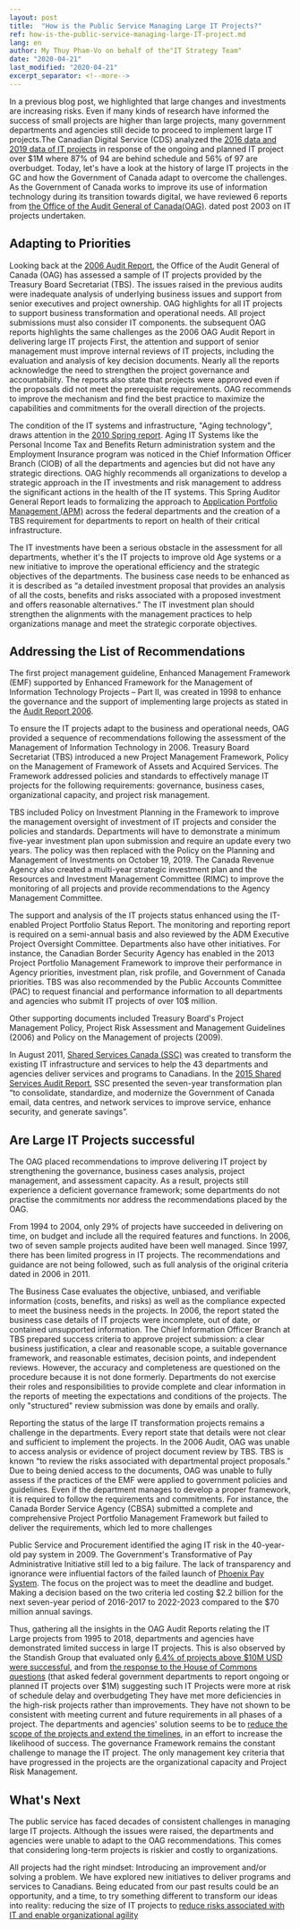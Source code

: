 ```yaml
---
layout: post
title:  "How is the Public Service Managing Large IT Projects?"
ref: how-is-the-public-service-managing-large-IT-project.md
lang: en
author: My Thuy Pham-Vo on behalf of the"IT Strategy Team"
date: "2020-04-21"
last_modified: "2020-04-21"
excerpt_separator: <!--more-->
---
```


In a previous blog post, we highlighted that large changes and investments are increasing risks.
Even if many kinds of research have informed the success of small projects are higher than large projects, many government departments and agencies still decide to proceed to implement large IT projects.<!--more-->The Canadian Digital Service (CDS) analyzed the [2016 data and 2019 data of IT projects](https://large-government-of-canada-it-projects.github.io/) in response of the ongoing and planned IT project over $1M where 87% of 94 are behind schedule and 56% of 97 are overbudget.  Today, let's have a look at the history of large IT projects in the GC and how the Government of Canada adapt to overcome the challenges.
As the Government of Canada works to improve its use of information technology during its transition towards digital, we have reviewed 6 reports from [the Office of the Audit General of Canada(OAG)](https://www.oag-bvg.gc.ca/internet/English/parl_lp_e_933.html). dated post 2003 on IT projects undertaken.

## Adapting to Priorities

Looking back at the [2006 Audit Report](https://www.oag-bvg.gc.ca/internet/English/parl_oag_200611_03_e_14971.html), the Office of the Audit General of Canada (OAG) has assessed a sample of IT projects provided by the Treasury Board Secretariat (TBS).
The issues raised in the previous audits were inadequate analysis of underlying business issues and support from senior executives and project ownership.
OAG highlights for all IT projects to support business transformation and operational needs.
All project submissions must also consider IT components.
the subsequent OAG reports highlights the same challenges as the 2006 OAG Audit Report in delivering large IT projects
First, the attention and support of senior management must improve internal reviews of IT projects, including the evaluation and analysis of key decision documents.
Nearly all the reports acknowledge the need to strengthen the project governance and accountability.
The reports also state that projects were approved even if the proposals did not meet the prerequisite requirements.
OAG recommends to improve the mechanism and find the best practice to maximize the capabilities and commitments for the overall direction of the projects.

The condition of the IT systems and infrastructure, "Aging technology", draws attention in the [2010 Spring report](https://www.oag-bvg.gc.ca/internet/English/parl_oag_201004_01_e_33714.html).
Aging IT Systems like the Personal Income Tax and Benefits Return administration system and the Employment Insurance program was noticed in the Chief Information Officer Branch (CIOB) of all the departments and agencies but did not have any strategic directions.
OAG highly recommends all organizations to develop a strategic approach in the IT investments and risk management to address the significant actions in the health of the IT systems.
This Spring Auditor General Report leads to formalizing the approach to [Application Portfolio Management (APM)](https://www.gcpedia.gc.ca/wiki/OCIO_Application_Portfolio_Management) across the federal departments and the creation of a TBS requirement for departments to report on health of their critical infrastructure.

The IT investments have been a serious obstacle in the assessment for all departments, whether it's the IT projects to improve old Age systems or a new initiative to improve the operational efficiency and the strategic objectives of the departments.
The business case needs to be enhanced as it is described as “a detailed investment proposal that provides an analysis of all the costs, benefits and risks associated with a proposed investment and offers reasonable alternatives.” The IT investment plan should strengthen the alignments with the management practices to help organizations manage and meet the strategic corporate objectives.

## Addressing the List of Recommendations

The first project management guideline, Enhanced Management Framework (EMF) supported by Enhanced Framework for the Management of Information Technology Projects – Part II, was created in 1998 to enhance the governance and the support of implementing large projects as stated in the [Audit Report 2006](https://www.oag-bvg.gc.ca/internet/English/parl_oag_200611_03_e_14971.html).

To ensure the IT projects adapt to the business and operational needs, OAG provided a sequence of recommendations following the assessment of the Management of Information Technology in 2006.
Treasury Board Secretariat (TBS) introduced a new Project Management Framework, Policy on the Management of Framework of Assets and Acquired Services.
The Framework addressed policies and standards to effectively manage IT projects for the following requirements: governance, business cases, organizational capacity, and project risk management.

TBS included Policy on Investment Planning in the Framework to improve the management oversight of investment of IT projects and consider the policies and standards.
Departments will have to demonstrate a minimum five-year investment plan upon submission and require an update every two years.
The policy was then replaced with the Policy on the Planning and Management of Investments on October 19, 2019.
The Canada Revenue Agency also created a multi-year strategic investment plan and the Resources and Investment Management Committee (RIMC) to improve the monitoring of all projects and provide recommendations to the Agency Management Committee.

The support and analysis of the IT projects status enhanced using the IT-enabled Project Portfolio Status Report.
The monitoring and reporting report is required on a semi-annual basis and also reviewed by the ADM Executive Project Oversight Committee.
Departments also have other initiatives.
For instance, the Canadian Border Security Agency has enabled in the 2013 Project Portfolio Management Framework to improve their performance in Agency priorities, investment plan, risk profile, and Government of Canada priorities.
TBS was also recommended by the Public Accounts Committee (PAC) to request financial and performance information to all departments and agencies who submit IT projects of over 10$ million.

Other supporting documents included Treasury Board's Project Management Policy, Project Risk Assessment and Management Guidelines (2006) and Policy on the Management of projects (2009).

In August 2011, [Shared Services Canada (SSC)](https://orders-in-council.canada.ca/attachment.php?attach=24978&lang=en) was created to transform the existing IT infrastructure and services to help the 43 departments and agencies deliver services and programs to Canadians.
In the [2015 Shared Services Audit Report](https://www.oag-bvg.gc.ca/internet/English/parl_oag_201602_04_e_41061.html#hd2d), SSC presented the seven-year transformation plan “to consolidate, standardize, and modernize the Government of Canada email, data centres, and network services to improve service, enhance security, and generate savings”.

## Are Large IT Projects successful

The OAG placed recommendations to improve delivering IT project by strengthening the governance, business cases analysis, project management, and assessment capacity.
As a result, projects still experience a deficient governance framework; some departments do not practise the commitments nor address the recommendations placed by the OAG.

From 1994 to 2004, only 29% of projects have succeeded in delivering on time, on budget and include all the required features and functions.
In 2006, two of seven sample projects audited have been well managed.
Since 1997, there has been limited progress in IT projects.
The recommendations and guidance are not being followed, such as full analysis of the original criteria dated in 2006 in 2011.

The Business Case evaluates the objective, unbiased, and verifiable information (costs, benefits, and risks) as well as the compliance expected to meet the business needs in the projects.
In 2006, the report stated the business case details of IT projects were incomplete, out of date, or contained unsupported information.
The Chief Information Officer Branch at TBS prepared success criteria to approve project submission: a clear business justification, a clear and reasonable scope, a suitable governance framework, and reasonable estimates, decision points, and independent reviews.
However, the accuracy and completeness are questioned on the procedure because it is not done formerly.
Departments do not exercise their roles and responsibilities to provide complete and clear information in the reports of meeting the expectations and conditions of the projects.
The only "structured" review submission was done by emails and orally.

Reporting the status of the large IT transformation projects remains a challenge in the departments.
Every report state that details were not clear and sufficient to implement the projects.
In the 2006 Audit, OAG was unable to access analysis or evidence of project document review by TBS.
TBS is known “to review the risks associated with departmental project proposals.” Due to being denied access to the documents, OAG was unable to fully assess if the practices of the EMF were applied to government policies and guidelines.
Even if the department manages to develop a proper framework, it is required to follow the requirements and commitments.
For instance, the Canada Border Service Agency (CBSA) submitted a complete and comprehensive Project Portfolio Management Framework but failed to deliver the requirements, which led to more challenges

Public Service and Procurement identified the aging IT risk in the 40-year-old pay system in 2009.
The Government's Transformative of Pay Administrative Initiative still led to a big failure.
The lack of transparency and ignorance were influential factors of the failed launch of [Phoenix Pay System](https://www.oag-bvg.gc.ca/internet/English/parl_oag_201805_01_e_43033.html).
The focus on the project was to meet the deadline and budget.
Making a decision based on the two criteria led costing $2.2 billion for the next seven-year period of 2016-2017 to 2022-2023 compared to the $70 million annual savings.

Thus, gathering all the insights in the OAG Audit Reports relating the IT Large projects from 1995 to 2018, departments and agencies have demonstrated limited success in large IT projects. This is also observed by the Standish Group that evaluated only [6.4% of projects above $10M USD were successful](https://18f.gsa.gov/2019/04/09/why-we-love-modular-contracting/), and from [the response to the House of Commons questions](https://large-government-of-canada-it-projects.github.io/) (that asked federal government departments to report ongoing or planned IT projects over $1M) suggesting such IT Projects were more at risk of schedule delay and overbudgeting
They have met more deficiencies in the high-risk projects rather than improvements.
They have not shown to be consistent with meeting current and future requirements in all phases of a project.
The departments and agencies' solution seems to be to [reduce the scope of the projects and extend the timelines](https://www.oag-bvg.gc.ca/internet/English/parl_oag_201106_02_e_35370.html), in an effort to increase the likelihood of success.
The governance Framework remains the constant challenge to manage the IT project.
The only management key criteria that have progressed in the projects are the organizational capacity and Project Risk Management.

## What's Next

The public service has faced decades of consistent challenges in managing large IT projects. Although the issues were raised, the departments and agencies were unable to adapt to the OAG recommendations. This comes that considering long-term projects is riskier and costly to organizations.

All projects had the right mindset: Introducing an improvement and/or solving a problem. We have explored new initiatives to deliver programs and services to Canadians. Being educated from our past results could be an opportunity, and a time, to try something different to transform our ideas into reality: reducing the size of IT projects to [reduce risks associated with IT and enable organizational agility](https://sara-sabr.github.io/ITStrategy/2019/12/20/why-we-are-promoting-risks.html)
